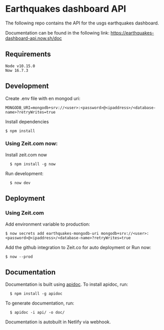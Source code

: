 # Earthquakes dashboard API
The following repo contains the API for the usgs earthquakes dashboard.

Documentation can be found in the following link: 
https://earthquakes-dashboard-api.now.sh/doc

## Requirements
```
Node v10.15.0
Now 16.7.3
```

## Development
Create .env file with en mongod uri:
```
MONGODB_URI=mongodb+srv://<user>:<password>@<ipaddress>/<database-name>?retryWrites=true
```

Install dependencies
  ```
  $ npm install
  ```
### Using Zeit.com now:
Install zeit.com now
```
  $ npm install -g now
```

Run development:
```
  $ now dev
```


## Deployment

### Using Zeit.com

Add environment variable to production:
```
$ now secrets add earthquakes-mongodb-uri mongodb+srv://<user>:<password>@<ipaddress>/<database-name>?retryWrites=true
```

Add the github integration to Zeit.co for auto deployment or Run now:
```
$ now --prod
```

## Documentation

Documentation is built using [apidoc](https://apidocjs.com/).
To install apidoc, run:
```
  $ npm install -g apidoc
```

To generate documentation, run:
```
  $ apidoc -i api/ -o doc/
```

Documentation is autobuilt in Netlify via webhook.
